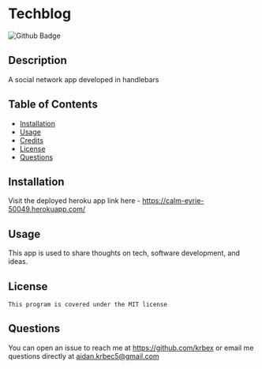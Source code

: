 # Techblog

![Github Badge](https://img.shields.io/badge/License-MIT-blue.svg)

## Description

A social network app developed in handlebars

## Table of Contents

- [Installation](#installation)
- [Usage](#usage)
- [Credits](#credits)
- [License](#license)
- [Questions](#Questions)

## Installation

Visit the deployed heroku app link here - https://calm-eyrie-50049.herokuapp.com/

## Usage

This app is used to share thoughts on tech, software development, and ideas.

## License

    This program is covered under the MIT license

## Questions

You can open an issue to reach me at https://github.com/krbex or email me questions directly at aidan.krbec5@gmail.com
